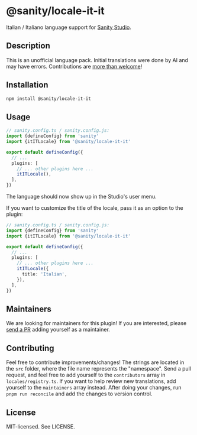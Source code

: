 # @sanity/locale-it-it

Italian / Italiano language support for [Sanity Studio](https://www.sanity.io/).

## Description

This is an unofficial language pack. Initial translations were done by AI and may have errors. Contributions are [more than welcome](#contributing)!

## Installation

```sh
npm install @sanity/locale-it-it
```

## Usage

```ts
// sanity.config.ts / sanity.config.js:
import {defineConfig} from 'sanity'
import {itITLocale} from '@sanity/locale-it-it'

export default defineConfig({
  // ...
  plugins: [
    // ... other plugins here ...
    itITLocale(),
  ],
})
```

The language should now show up in the Studio's user menu.

If you want to customize the title of the locale, pass it as an option to the plugin:

```ts
// sanity.config.ts / sanity.config.js:
import {defineConfig} from 'sanity'
import {itITLocale} from '@sanity/locale-it-it'

export default defineConfig({
  // ...
  plugins: [
    // ... other plugins here ...
    itITLocale({
      title: 'Italian',
    }),
  ],
})
```

## Maintainers

We are looking for maintainers for this plugin!
If you are interested, please [send a PR](/CONTRIBUTING.md#maintaining-a-locale) adding yourself as a maintainer.

## Contributing

Feel free to contribute improvements/changes! The strings are located in the `src` folder, where the file name represents the "namespace". Send a pull request, and feel free to add yourself to the `contributors` array in `locales/registry.ts`. If you want to help review new translations, add yourself to the `maintainers` array instead. After doing your changes, run `pnpm run reconcile` and add the changes to version control.

## License

MIT-licensed. See LICENSE.
